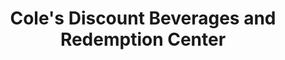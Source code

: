 ---
title: "Cole's Discount Beverages and Redemption Center"
url: /saint-johnsbury/coles-discount-beverages-and-redemption-center/
shop: convenience
---